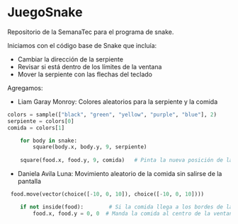 # JuegoSnake
Repositorio de la SemanaTec para el programa de snake.

Iniciamos con el código base de Snake que incluía:

* Cambiar la dirección de la serpiente
* Revisar si está dentro de los límites de la ventana
* Mover la serpiente con las flechas del teclado

Agregamos:

* Liam Garay Monroy:  Colores aleatorios para la serpiente y la comida

```python
colors = sample(["black", "green", "yellow", "purple", "blue"], 2)
serpiente = colors[0]
comida = colors[1]

    for body in snake:
        square(body.x, body.y, 9, serpiente)
    
    square(food.x, food.y, 9, comida)   # Pinta la nueva posición de la comida

```


* Daniela Avila Luna: Movimiento aleatorio de la comida sin salirse de la pantalla

```python
 food.move(vector(choice([-10, 0, 10]), choice([-10, 0, 10])))

    if not inside(food):        # Si la comida llega a los bordes de la ventana
        food.x, food.y = 0, 0  # Manda la comida al centro de la ventana.```



